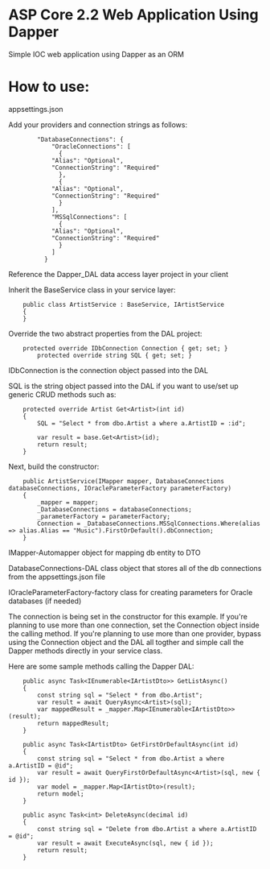 # ASP Core 2.2 Web Application Using Dapper

Simple IOC web application using Dapper as an ORM


# How to use:

appsettings.json

Add your providers and connection strings as follows:

			"DatabaseConnections": {
			    "OracleConnections": [
			      {
				"Alias": "Optional",        
				"ConnectionString": "Required"
			      },
			      {
				"Alias": "Optional",        
				"ConnectionString": "Required"
			      }
			    ],
			    "MSSqlConnections": [
			      {
				"Alias": "Optional",        
				"ConnectionString": "Required"
			      }
			    ]
			  }
Reference the Dapper_DAL data access layer project in your client

Inherit the BaseService class in your service layer:

		public class ArtistService : BaseService, IArtistService
		{
		}

Override the two abstract properties from the DAL project:

		protected override IDbConnection Connection { get; set; }
        	protected override string SQL { get; set; }
		
IDbConnection is the connection object passed into the DAL

SQL is the string object passed into the DAL if you want to use/set up generic CRUD methods such as:

		protected override Artist Get<Artist>(int id)
		{
		    SQL = "Select * from dbo.Artist a where a.ArtistID = :id";

		    var result = base.Get<Artist>(id);
		    return result;
		}
		
Next, build the constructor:

		public ArtistService(IMapper mapper, DatabaseConnections databaseConnections, IOracleParameterFactory parameterFactory)
		{
		    _mapper = mapper;
		    _DatabaseConnections = databaseConnections;
		    _parameterFactory = parameterFactory;
		    Connection = _DatabaseConnections.MSSqlConnections.Where(alias => alias.Alias == "Music").FirstOrDefault().dbConnection;
		}
		
IMapper-Automapper object for mapping db entity to DTO

DatabaseConnections-DAL class object that stores all of the db connections from the appsettings.json file

IOracleParameterFactory-factory class for creating parameters for Oracle databases (if needed)

The connection is being set in the constructor for this example. If you're planning to use more than one connection, set the Connection object inside the calling method. If you're planning to use more than one provider, bypass using the Connection object and the DAL all togther and simple call the Dapper methods directly in your service class.


Here are some sample methods calling the Dapper DAL:

		public async Task<IEnumerable<IArtistDto>> GetListAsync()
		{
		    const string sql = "Select * from dbo.Artist";
		    var result = await QueryAsync<Artist>(sql);
		    var mappedResult = _mapper.Map<IEnumerable<IArtistDto>>(result);
		    return mappedResult;
		}
		
		public async Task<IArtistDto> GetFirstOrDefaultAsync(int id)
		{
		    const string sql = "Select * from dbo.Artist a where a.ArtistID = @id";
		    var result = await QueryFirstOrDefaultAsync<Artist>(sql, new { id });
		    var model = _mapper.Map<IArtistDto>(result);
		    return model;
		}

		public async Task<int> DeleteAsync(decimal id)
		{
		    const string sql = "Delete from dbo.Artist a where a.ArtistID = @id";
		    var result = await ExecuteAsync(sql, new { id });
		    return result;
		}
